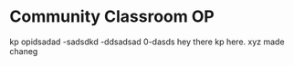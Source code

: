 # Community Classroom OP
kp opidsadad
-sadsdkd
-ddsadsad
0-dasds
hey there kp here.
xyz made chaneg


